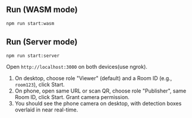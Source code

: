 
## Run (WASM mode)

```bash (preferred)
npm run start:wasm
```

## Run (Server mode)

```bash
npm run start:server
```

Open `http://localhost:3000` on both devices(use ngrok).

1. On desktop, choose role "Viewer" (default) and a Room ID (e.g., `room123`), click Start.
2. On phone, open same URL or scan QR, choose role "Publisher", same Room ID, click Start. Grant camera permission.
3. You should see the phone camera on desktop, with detection boxes overlaid in near real-time.
